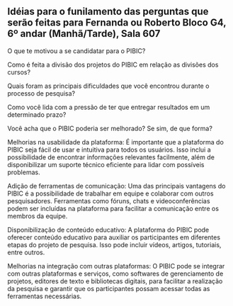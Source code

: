 ## Idéias para o funilamento das perguntas que serão feitas para Fernanda ou Roberto Bloco G4, 6º andar (Manhã/Tarde), Sala 607

O que te motivou a se candidatar para o PIBIC?

Como é feita a divisão dos projetos do PIBIC em relação as divisões dos cursos?

Quais foram as principais dificuldades que você encontrou durante o processo de pesquisa?

Como você lida com a pressão de ter que entregar resultados em um determinado prazo?






Você acha que o PIBIC poderia ser melhorado? Se sim, de que forma?






Melhorias na usabilidade da plataforma: É importante que a plataforma do PIBIC seja fácil de usar e intuitiva para todos os usuários. Isso inclui a possibilidade de encontrar informações relevantes facilmente, além de disponibilizar um suporte técnico eficiente para lidar com possíveis problemas.

Adição de ferramentas de comunicação: Uma das principais vantagens do PIBIC é a possibilidade de trabalhar em equipe e colaborar com outros pesquisadores. Ferramentas como fóruns, chats e videoconferências podem ser incluídas na plataforma para facilitar a comunicação entre os membros da equipe.

Disponibilização de conteúdo educativo: A plataforma do PIBIC pode oferecer conteúdo educativo para auxiliar os participantes em diferentes etapas do projeto de pesquisa. Isso pode incluir vídeos, artigos, tutoriais, entre outros.

Melhorias na integração com outras plataformas: O PIBIC pode se integrar com outras plataformas e serviços, como softwares de gerenciamento de projetos, editores de texto e bibliotecas digitais, para facilitar a realização da pesquisa e garantir que os participantes possam acessar todas as ferramentas necessárias.
